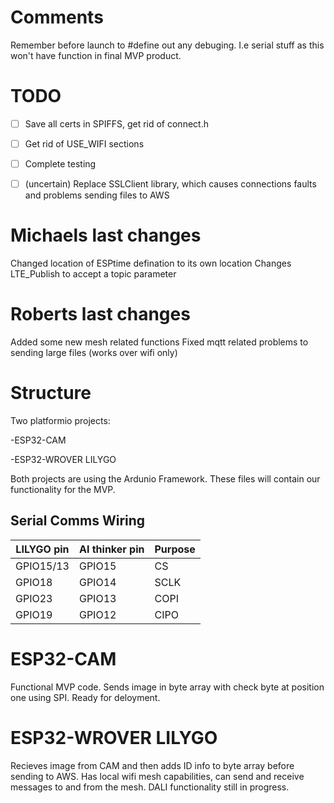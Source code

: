 # Comments 
Remember before launch to #define out any debuging. I.e serial stuff as this won't have function in final MVP product. 

# TODO 

- [ ] Save all certs in SPIFFS, get rid of connect.h 
- [ ] Get rid of USE_WIFI sections 
- [ ] Complete testing 
- [ ] \(uncertain\) Replace SSLClient library, which causes connections faults and problems sending files to AWS


# Michaels last changes

Changed location of ESPtime defination to its own location 
Changes LTE_Publish to accept a topic parameter

# Roberts last changes

Added some new mesh related functions
Fixed mqtt related problems to sending large files (works over wifi only)

# Structure

Two platformio projects:

-ESP32-CAM 

-ESP32-WROVER LILYGO

Both projects are using the Ardunio Framework. These files will contain our functionality for the MVP. 

## Serial Comms Wiring

| LILYGO pin | AI thinker pin | Purpose |
| ---------- | -------------- | ------- |
| GPIO15/13  | GPIO15         | CS      |
| GPIO18     | GPIO14         | SCLK    |
| GPIO23     | GPIO13         | COPI    |
| GPIO19     | GPIO12         | CIPO    |

# ESP32-CAM

Functional MVP code. Sends image in byte array with check byte at position one using SPI. Ready for deloyment. 

# ESP32-WROVER LILYGO

Recieves image from CAM and then adds ID info to byte array before sending to AWS.
Has local wifi mesh capabilities, can send and receive messages to and from the mesh.
DALI functionality still in progress.
